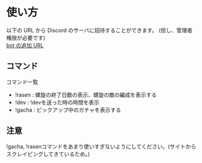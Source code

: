 # 使い方

以下の URL から Discord のサーバに招待することができます。
(但し、管理者権限が必要です)<br>
[bot の追加 URL](https://discord.com/api/oauth2/authorize?client_id=957005458948911104&permissions=2048&scope=bot)

## コマンド

コマンド一覧<br>

- !rasen : 螺旋の終了日数の表示、螺旋の敵の編成を表示する<br>
- !dev : !devを送った時の時間を表示<br>
- !gacha : ピックアップ中のガチャを表示する<br>

## 注意

!gacha, !rasenコマンドをあまり使いすぎないようにしてください。(サイトからスクレイピングしてきているため。)